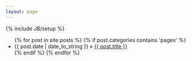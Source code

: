```yaml
---
layout: page
---
```

{% include JB/setup %}


<ul class="posts">
  {% for post in site.posts %}
  	{% if post.categories contains 'pages' %}
   	<li><span>{{ post.date | date_to_string }}</span> &raquo; <a href="{{ BASE_PATH }}{{ post.url }}">{{ post.title }}</a></li>
    {% endif %}
  {% endfor %}
</ul>

